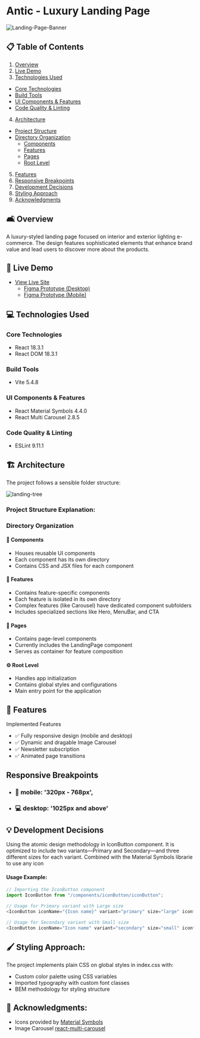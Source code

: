 # Antic - Luxury Landing Page

![Landing-Page-Banner](https://github.com/user-attachments/assets/4a3df37a-df8f-4914-8389-26a93996b435)


## 📋 Table of Contents

1. [Overview](#️-overview)
2. [Live Demo](#-live-demo)
3. [Technologies Used](#-technologies-used)
  - [Core Technologies](#core-technologies)
  - [Build Tools](#build-tools)
  - [UI Components & Features](#ui-components--features)
  - [Code Quality & Linting](#code-quality--linting)
4. [Architecture](#️-architecture)
  - [Project Structure](#project-structure-explanation)
  - [Directory Organization](#directory-organization)
    - [Components](#-components)
    - [Features](#-features)
    - [Pages](#-pages)
    - [Root Level](#️-root-level)
5. [Features](#-features)
6. [Responsive Breakpoints](#--responsive-breakpoints)
7. [Development Decisions](#-development-decisions)
8. [Styling Approach](#️-styling-approach)
9. [Acknowledgments](#-acknowledgments)

## 🛋️ Overview
A luxury-styled landing page focused on interior and exterior lighting e-commerce. The design features sophisticated elements that enhance brand value and lead users to discover more about the products.


## 🚀 Live Demo
- [View Live Site](https://landing-antic-purple-fire.vercel.app)
    - [Figma Prototype (Desktop)](https://www.figma.com/proto/23iDxcUBoDZMYEtYwNLpbM/%F0%9F%93%9D-Challenge?page-id=0%3A1&type=design&node-id=1-19&viewport=566%2C576%2C0.14&t=HHpbfGEB1Elh6aHP-1&scaling=min-zoom&starting-point-node-id=1%3A19)
    - [Figma Prototype (Mobile)](https://www.figma.com/proto/23iDxcUBoDZMYEtYwNLpbM/%F0%9F%93%9D-Challenge?page-id=10%3A48&type=design&node-id=10-49&viewport=629%2C485%2C0.2&t=gXsqey2cerSyiGwu-1&scaling=scale-down&starting-point-node-id=10%3A49)

## 💻 Technologies Used
### Core Technologies
- React 18.3.1
- React DOM 18.3.1

### Build Tools
- Vite 5.4.8

### UI Components & Features
- React Material Symbols 4.4.0
- React Multi Carousel 2.8.5

### Code Quality & Linting
- ESLint 9.11.1


## 🏗️ Architecture
The project follows a sensible folder structure:

![landing-tree](https://github.com/user-attachments/assets/a30fcb4c-be70-451e-a51c-3787cb306818)


### Project Structure Explanation:

### Directory Organization

#### 🧩 Components
- Houses reusable UI components
- Each component has its own directory
- Contains CSS and JSX files for each component

#### 🔧 Features
- Contains feature-specific components
- Each feature is isolated in its own directory
- Complex features (like Carousel) have dedicated component subfolders
- Includes specialized sections like Hero, MenuBar, and CTA

#### 📄 Pages
- Contains page-level components
- Currently includes the LandingPage component
- Serves as container for feature composition

#### ⚙️ Root Level
- Handles app initialization
- Contains global styles and configurations
- Main entry point for the application

## 🎯 Features
Implemented Features

- ✅ Fully responsive design (mobile and desktop)
- ✅ Dynamic and dragable Image Carousel
- ✅ Newsletter subscription
- ✅ Animated page transitions

## Responsive Breakpoints
- ### 📱 mobile: '320px - 768px',
- ### 💻 desktop: '1025px and above'


## 💡 Development Decisions
Using the atomic design methodology in IconButton component.
It is optimized to include two variants—Primary and Secondary—and three different sizes for each variant.
Combined with the Material Symbols librarie to use any icon

#### Usage Example:
```javascript
// Importing the IconButton component
import IconButton from "/components/iconButton/iconButton";

// Usage for Primary variant with Large size
<IconButton iconName="{Icon name}" variant="primary" size="large" iconfill="false"/>.

// Usage for Secondary variant with Small size
<IconButton iconName="Icon name" variant="secondary" size="small" iconfill="true"/>.

```

## 🖌️ Styling Approach:
The project implements plain CSS on global styles in index.css with:

- Custom color palette using CSS variables
- Imported typography with custom font classes
- BEM methodology for styling structure


## 🙏 Acknowledgments:

- Icons provided by [Material Symbols](https://fonts.google.com/icons)
- Image Carousel [react-multi-carousel](https://www.npmjs.com/package/react-multi-carousel)
